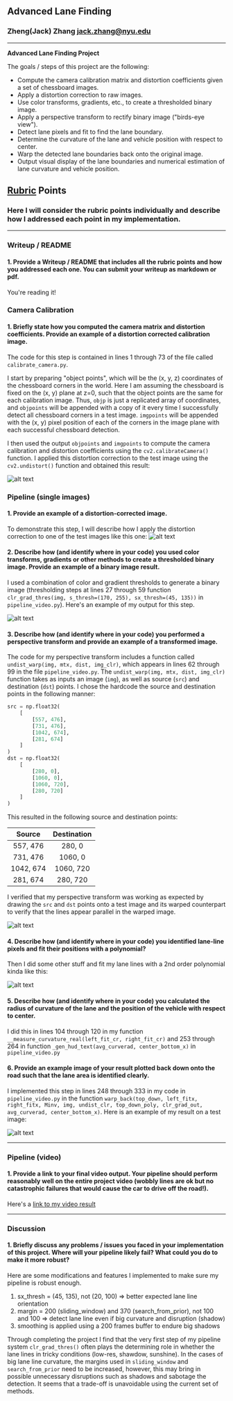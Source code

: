 ## Advanced Lane Finding

### Zheng(Jack) Zhang jack.zhang@nyu.edu

---

**Advanced Lane Finding Project**

The goals / steps of this project are the following:

* Compute the camera calibration matrix and distortion coefficients given a set of chessboard images.
* Apply a distortion correction to raw images.
* Use color transforms, gradients, etc., to create a thresholded binary image.
* Apply a perspective transform to rectify binary image ("birds-eye view").
* Detect lane pixels and fit to find the lane boundary.
* Determine the curvature of the lane and vehicle position with respect to center.
* Warp the detected lane boundaries back onto the original image.
* Output visual display of the lane boundaries and numerical estimation of lane curvature and vehicle position.

[//]: # "Image References"

[image1]: ./examples/undistort_output.png "Undistorted"
[image2]: ./test_images/test1.jpg "Road Transformed"
[image3]: ./output_images/binary_combo.png "Binary Example"
[image4]: ./output_images/warped_straight_lines.png "Warp Example"
[image5]: ./output_images/color_fit_lines.png "Fit Visual"
[image6]: ./output_images/output.png "Output"
[video1]: ./project_video.mp4 "Video"

## [Rubric](https://review.udacity.com/#!/rubrics/571/view) Points

### Here I will consider the rubric points individually and describe how I addressed each point in my implementation.  

---

### Writeup / README

#### 1. Provide a Writeup / README that includes all the rubric points and how you addressed each one.  You can submit your writeup as markdown or pdf.

You're reading it!

### Camera Calibration

#### 1. Briefly state how you computed the camera matrix and distortion coefficients. Provide an example of a distortion corrected calibration image.

The code for this step is contained in lines 1 through 73 of the file called `calibrate_camera.py`.  

I start by preparing "object points", which will be the (x, y, z) coordinates of the chessboard corners in the world. Here I am assuming the chessboard is fixed on the (x, y) plane at z=0, such that the object points are the same for each calibration image.  Thus, `objp` is just a replicated array of coordinates, and `objpoints` will be appended with a copy of it every time I successfully detect all chessboard corners in a test image.  `imgpoints` will be appended with the (x, y) pixel position of each of the corners in the image plane with each successful chessboard detection.  

I then used the output `objpoints` and `imgpoints` to compute the camera calibration and distortion coefficients using the `cv2.calibrateCamera()` function.  I applied this distortion correction to the test image using the `cv2.undistort()` function and obtained this result: 

![alt text][image1]

### Pipeline (single images)

#### 1. Provide an example of a distortion-corrected image.

To demonstrate this step, I will describe how I apply the distortion correction to one of the test images like this one:
![alt text][image2]

#### 2. Describe how (and identify where in your code) you used color transforms, gradients or other methods to create a thresholded binary image.  Provide an example of a binary image result.

I used a combination of color and gradient thresholds to generate a binary image (thresholding steps at lines 27 through 59 function `clr_grad_thres(img, s_thresh=(170, 255), sx_thresh=(45, 135))` in `pipeline_video.py`).  Here's an example of my output for this step.

![alt text][image3]

#### 3. Describe how (and identify where in your code) you performed a perspective transform and provide an example of a transformed image.

The code for my perspective transform includes a function called `undist_warp(img, mtx, dist, img_clr)`, which appears in lines 62 through 99 in the file `pipeline_video.py`.  The `undist_warp(img, mtx, dist, img_clr)` function takes as inputs an image (`img`), as well as source (`src`) and destination (`dst`) points.  I chose the hardcode the source and destination points in the following manner:

```python
src = np.float32(
    [
        [557, 476],
        [731, 476],
        [1042, 674],
        [281, 674]
    ]
)
dst = np.float32(
    [
        [280, 0],
        [1060, 0],
        [1060, 720],
        [280, 720]
    ]
)
```

This resulted in the following source and destination points:

|  Source   | Destination |
| :-------: | :---------: |
| 557, 476  |   280, 0    |
| 731, 476  |   1060, 0   |
| 1042, 674 |  1060, 720  |
| 281, 674  |  280, 720   |

I verified that my perspective transform was working as expected by drawing the `src` and `dst` points onto a test image and its warped counterpart to verify that the lines appear parallel in the warped image.

![alt text][image4]

#### 4. Describe how (and identify where in your code) you identified lane-line pixels and fit their positions with a polynomial?

Then I did some other stuff and fit my lane lines with a 2nd order polynomial kinda like this:

![alt text][image5]

#### 5. Describe how (and identify where in your code) you calculated the radius of curvature of the lane and the position of the vehicle with respect to center.

I did this in lines 104 through 120 in my function `__measure_curvature_real(left_fit_cr, right_fit_cr)` and 253 through 264 in function `_gen_hud_text(avg_curverad, center_bottom_x)` in `pipeline_video.py`

#### 6. Provide an example image of your result plotted back down onto the road such that the lane area is identified clearly.

I implemented this step in lines 248 through 333 in my code in `pipeline_video.py` in the function `warp_back(top_down, left_fitx, right_fitx, Minv, img, undist_clr, top_down_poly, clr_grad_out, avg_curverad, center_bottom_x)`.  Here is an example of my result on a test image:

![alt text][image6]

---

### Pipeline (video)

#### 1. Provide a link to your final video output.  Your pipeline should perform reasonably well on the entire project video (wobbly lines are ok but no catastrophic failures that would cause the car to drive off the road!).

Here's a [link to my video result](./out_project_video_smooth.mp4)

---

### Discussion

#### 1. Briefly discuss any problems / issues you faced in your implementation of this project.  Where will your pipeline likely fail?  What could you do to make it more robust?

Here are some modifications and features I implemented to make sure my pipeline is robust enough.

1. sx_thresh = (45, 135), not (20, 100) => better expected lane line orientation
2. margin = 200 (sliding_window) and 370 (search_from_prior), not 100 and 100 => detect lane line even if big curvature and disruption (shadow)
3. smoothing is applied using a 200 frames buffer to endure big shadows

Through completing the project I find that the very first step of my pipeline system `clr_grad_thres()` often plays the determining role in whether the lane lines in tricky conditions (low-res, shawdow, sunshine). In the cases of big lane line curvature, the margins used in `sliding_window` and `search_from_prior` need to be increased, however, this may bring in possible unnecessary disruptions such as shadows and sabotage the detection. It seems that a trade-off is unavoidable using the current set of methods.

